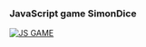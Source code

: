 ### JavaScript game SimonDice
[![JS GAME](https://static.platzi.com/media/user_upload/jsgame-1517048f-51e3-4779-aa66-81979a47d363.jpg "JS GAME")](https://static.platzi.com/media/user_upload/jsgame-1517048f-51e3-4779-aa66-81979a47d363.jpg "JS GAME")
